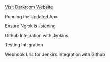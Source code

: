 [Visit Darkroom Website](https://gallery-8f5e.onrender.com/)

Running the Updated App

Ensure Ngrok is listening

Github Integration with Jenkins

Testing Integration

Webhook Urls for Jenkins Integration with Github